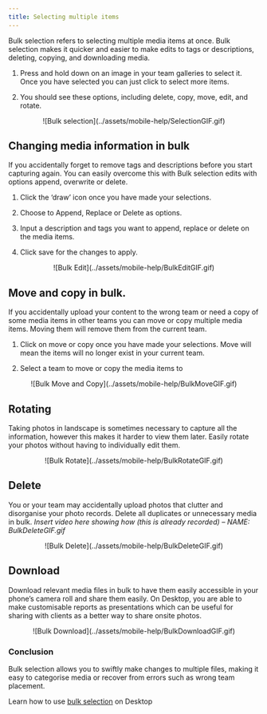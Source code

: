 ```yaml
---
title: Selecting multiple items
---
```


Bulk selection refers to selecting multiple media items at once. Bulk selection makes it quicker and easier to make edits to tags or descriptions, deleting, copying, and downloading media.

1)	Press and hold down on an image in your team galleries to select it. Once you have selected you can just click to select more items.

2)	You should see these options, including delete, copy, move, edit, and rotate.

<center>
![Bulk selection](../assets/mobile-help/SelectionGIF.gif)
</center>

## Changing media information in bulk
If you accidentally forget to remove tags and descriptions before you start capturing again. You can easily overcome this with Bulk selection edits with options append, overwrite or delete.

1)	Click the ‘draw’ icon once you have made your selections.

2)	Choose to Append, Replace or Delete as options.

3)	Input a description and tags you want to append, replace or delete on the media items.

4)	Click save for the changes to apply.

<center>
![Bulk Edit](../assets/mobile-help/BulkEditGIF.gif)
</center>

## Move and copy in bulk.
If you accidentally upload your content to the wrong team or need a copy of some media items in other teams you can move or copy multiple media items. Moving them will remove them from the current team.

1)	Click on move or copy once you have made your selections. Move will mean the items will no longer exist in your current team.

2)	Select a team to move or copy the media items to

<center>
![Bulk Move and Copy](../assets/mobile-help/BulkMoveGIF.gif)
</center>

## Rotating
Taking photos in landscape is sometimes necessary to capture all the information, however this makes it harder to view them later. Easily rotate your photos without having to individually edit them.

<center>
![Bulk Rotate](../assets/mobile-help/BulkRotateGIF.gif)
</center>

## Delete
You or your team may accidentally upload photos that clutter and disorganise your photo records. Delete all duplicates or unnecessary media in bulk.
*Insert video here showing how (this is already recorded) – NAME: BulkDeleteGIF.gif*

<center>
![Bulk Delete](../assets/mobile-help/BulkDeleteGIF.gif)
</center>

## Download
Download relevant media files in bulk to have them easily accessible in your phone’s camera roll and share them easily. On Desktop, you are able to make customisable reports as presentations which can be useful for sharing with clients as a better way to share onsite photos.

<center>
![Bulk Download](../assets/mobile-help/BulkDownloadGIF.gif)
</center>

### Conclusion

Bulk selection allows you to swiftly make changes to multiple files, making it easy to categorise media or recover from errors such as wrong team placement. 

Learn how to use [bulk selection](https://support.builtview.com/media-basics/bulk-selection/) on Desktop 
